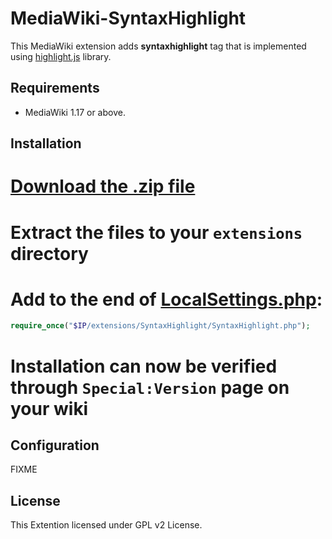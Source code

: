 # MediaWiki-SyntaxHighlight

This MediaWiki extension adds **syntaxhighlight** tag that is implemented using
[highlight.js](http://highlightjs.org/) library.

## Requirements

* MediaWiki 1.17 or above.

## Installation

# [Download the .zip file](https://github.com/gilluminate/SyntaxHighlight/archive/master.zip)
# Extract the files to your <code>extensions</code> directory
# Add to the end of [LocalSettings.php](http://www.mediawiki.org/wiki/Manual:LocalSettings.php):
```php
require_once("$IP/extensions/SyntaxHighlight/SyntaxHighlight.php");
```
# Installation can now be verified through <code>Special:Version</code> page on your wiki

## Configuration

FIXME

## License

This Extention licensed under GPL v2 License.